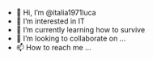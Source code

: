 - 👋 Hi, I’m @italia1971luca
- 👀 I’m interested in IT
- 🌱 I’m currently learning how to survive
- 💞️ I’m looking to collaborate on ...
- 📫 How to reach me ...
  

<!---
italia1971luca/italia1971luca is a ✨ special ✨ repository because its `README.md` (this file) appears on your GitHub profile.
You can click the Preview link to take a look at your changes.
--->
